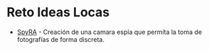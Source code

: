 # Reto Ideas Locas


* [SpyRA](https://) - Creación de una camara espía que permíta la toma de fotografías de forma discreta.
